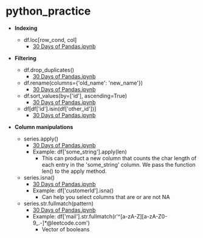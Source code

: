 # python_practice

* **Indexing**
  * df.loc[row_cond, col]
    * [30 Days of Pandas.ipynb](https://github.com/lawgorithm/python_practice/blob/main/30_Days_of_Pandas.ipynb)

* **Filtering**
  * df.drop_duplicates()
    * [30 Days of Pandas.ipynb](https://github.com/lawgorithm/python_practice/blob/main/30_Days_of_Pandas.ipynb)
  * df.rename(columns={'old_name': 'new_name'})
    * [30 Days of Pandas.ipynb](https://github.com/lawgorithm/python_practice/blob/main/30_Days_of_Pandas.ipynb)
  * df.sort_values(by=['id'], ascending=True)
    * [30 Days of Pandas.ipynb](https://github.com/lawgorithm/python_practice/blob/main/30_Days_of_Pandas.ipynb)
  * df[df['id'].isin(df['other_id'])]
    * [30 Days of Pandas.ipynb](https://github.com/lawgorithm/python_practice/blob/main/30_Days_of_Pandas.ipynb)
   
* **Column manipulations**
  * series.apply()
    * [30 Days of Pandas.ipynb](https://github.com/lawgorithm/python_practice/blob/main/30_Days_of_Pandas.ipynb)
    * Example: df['some_string'].apply(len)
      * This can product a new column that counts the char length of each entry in the 'some_string' column. We pass the function len() to the apply method.
  * series.isna()
    * [30 Days of Pandas.ipynb](https://github.com/lawgorithm/python_practice/blob/main/30_Days_of_Pandas.ipynb)
    * Example: df['customerId'].isna()
      * Can help you select columns that are or are not NA
  * series.str.fullmatch(pattern)
    * [30 Days of Pandas.ipynb](https://github.com/lawgorithm/python_practice/blob/main/30_Days_of_Pandas.ipynb)
    * Example: df['mail'].str.fullmatch(r'^[a-zA-Z][a-zA-Z0-9_.-]*@leetcode\.com')
      * Vector of booleans
